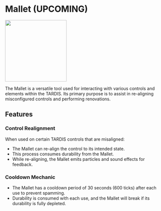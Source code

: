 # Mallet (UPCOMING)

<img src="mallet.png" height="200"/>

The Mallet is a versatile tool used for interacting with various controls and elements within the TARDIS. Its primary purpose is to assist in re-aligning misconfigured controls and performing renovations.

## Features

### Control Realignment
When used on certain TARDIS controls that are misaligned:
- The Mallet can re-align the control to its intended state.
- This process consumes durability from the Mallet.
- While re-aligning, the Mallet emits particles and sound effects for feedback.

### Cooldown Mechanic
- The Mallet has a cooldown period of 30 seconds (600 ticks) after each use to prevent spamming.
- Durability is consumed with each use, and the Mallet will break if its durability is fully depleted.
